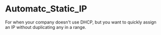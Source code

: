 # Automatc_Static_IP
For when your company doesn't use DHCP, but you want to quickly assign an IP without duplicating any in a range.
